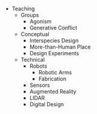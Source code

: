 
- Teaching
  - Groups
    - Agonism
    - Generative Conflict
  - Conceptual
    - Interspecies Design
    - More-than-Human Place
    - Design Experiments
  - Technical
    - Robots
      - Robotic Arms
      - Fabrication
    - Sensors
    - Augmented Reality
    - LIDAR
    - Digital Design
